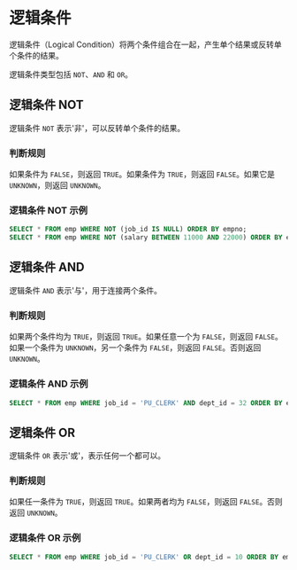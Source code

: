 逻辑条件 
=========================

逻辑条件（Logical Condition）将两个条件组合在一起，产生单个结果或反转单个条件的结果。

逻辑条件类型包括 `NOT`、`AND` 和 `OR`。

逻辑条件 NOT 
-----------------------------

逻辑条件 `NOT` 表示'非'，可以反转单个条件的结果。

### 判断规则 

如果条件为 `FALSE`，则返回 `TRUE`。如果条件为 `TRUE`，则返回 `FALSE`。如果它是 `UNKNOWN`，则返回 `UNKNOWN`。

### 逻辑条件 NOT 示例 

```sql
SELECT * FROM emp WHERE NOT (job_id IS NULL) ORDER BY empno;
SELECT * FROM emp WHERE NOT (salary BETWEEN 11000 AND 22000) ORDER BY empno;
```



逻辑条件 AND 
-----------------------------

逻辑条件 `AND` 表示'与'，用于连接两个条件。

### 判断规则 

如果两个条件均为 `TRUE`，则返回 `TRUE`。如果任意一个为 `FALSE`，则返回 `FALSE`。如果一个条件为 `UNKNOWN`，另一个条件为 `FALSE`，则返回 `FALSE`。否则返回 `UNKNOWN`。

### 逻辑条件 AND 示例 

```sql
SELECT * FROM emp WHERE job_id = 'PU_CLERK' AND dept_id = 32 ORDER BY empno;
```



逻辑条件 OR 
----------------------------

逻辑条件 `OR` 表示'或'，表示任何一个都可以。

### 判断规则 

如果任一条件为 `TRUE`，则返回 `TRUE`。如果两者均为 `FALSE`，则返回 `FALSE`。否则返回 `UNKNOWN`。

### 逻辑条件 OR 示例 

```sql
SELECT * FROM emp WHERE job_id = 'PU_CLERK' OR dept_id = 10 ORDER BY empno;
```


